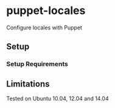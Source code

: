 puppet-locales
==============

Configure locales with Puppet

## Setup

### Setup Requirements

## Limitations

Tested on Ubuntu 10.04, 12.04 and 14.04
